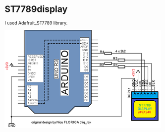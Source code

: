 # ST7789display
I used Adafruit_ST7789 library.




![schematictest](https://github.com/tehniq3/ST7789display/blob/main/schema_test_ST7789.png)
